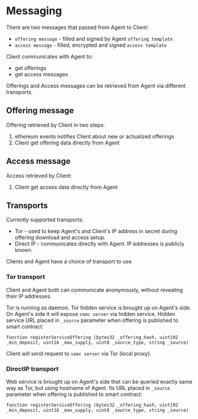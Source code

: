 # Messaging

There are two messages that passed from Agent to Client:

- `offering message` - filled and signed by Agent `offering template`
- `access message` - filled, encrypted and signed `access template`

Client communicates with Agent to:

- get offerings
- get access messages

Offerings and Access messages can be retrieved from Agent via different transports.

## Offering message

Offering retrieved by Client in two steps:

1. ethereum events notifies Client about new or actualized offerings
2. Client get offering data directly from Agent

## Access message

Access retrieved by Client:

1. Client get access data directly from Agent

## Transports

Currently supported transports:

- Tor - used to keep Agent's and Client's IP address in secret during offering download and access setup.
- Direct IP - communicates directly with Agent. IP addresses is publicly known.

Clients and Agent have a choice of transport to use.

### Tor transport

Client and Agent both can communicate anonymously, without revealing their IP addresses.

Tor is running as daemon. Tor hidden service is brought up on Agent's side. On Agent's side it will expose `somc server` via hidden service.
Hidden service URL placed in `_source` parameter when offering is published to smart contract:

```Solidity
function registerServiceOffering (bytes32 _offering_hash, uint192 _min_deposit, uint16 _max_supply, uint8 _source_type, string _source)
```

Client will send request to `somc server` via Tor (local proxy).

### DirectIP transport

Web service is brought up on Agent's side that can be queried exactly same way as Tor, but using hostname of Agent. Its URL placed in `_source` parameter when offering is published to smart contract:

```Solidity
function registerServiceOffering (bytes32 _offering_hash, uint192 _min_deposit, uint16 _max_supply, uint8 _source_type, string _source)
```
